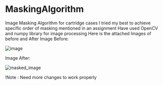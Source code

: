 # MaskingAlgorithm
Image Masking Algorithm for cartridge cases
I tried my best to achieve specific order of masking mentioned in an assignment
Have used OpenCV and numpy library for image processing
Here is the attached Images of before and After
Image Before:


![image](https://github.com/sufiyanpatel1411/MaskingAlgorithm/assets/117996557/95b4e71d-3fba-4b26-91a6-b7b6631075b6)


Image After:


![masked_image](https://github.com/sufiyanpatel1411/MaskingAlgorithm/assets/117996557/49e7d442-a678-498a-8e16-1aa2771f3550)

!Note : Need more changes to work properly
